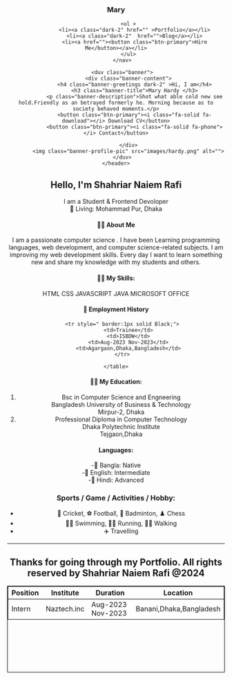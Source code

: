 <header class="header secondary-bg">
        <nav>
            <h3 class="nav-title" >Ma<span class="text-primary">r</span>y</h3>

            <ul >
                <li><a class="dark-2" href="" >Portfolio</a></li>
                <li><a class="dark-2"  href="">Blog</a></li>
                <li><a href=""><button class="btn-primary">Hire Me</button></a></li>
            </ul>
        </nav>

        <duv class="banner">
            <div class="banner-content">
                <h4 class="banner-greetings dark-2" >Hi, I am</h4>
                <h3 class="banner-title">Mary Hardy </h3>
                <p class="banner-description">Shot what able cold new see hold.Friendly as an betrayed formerly he. Morning because as to society behaved moments.</p>
                <button class="btn-primary"><i class="fa-solid fa-download"></i> Download CV</button>
                <button class="btn-primary"><i class="fa-solid fa-phone"></i> Contact</button>

            </div>
            <img class="banner-profile-pic" src="images/hardy.png" alt="">
        </duv>
    </header>
# Hello, I'm Shahriar Naiem Rafi
I am a Student & Frontend Devoloper <br/>
🏡 Living: Mohammad Pur, Dhaka<br/>

####  👨‍🏫 About Me
I am a passionate computer science . I have been Learning programming languages, web development, and computer science-related subjects. I am improving my web development skills. Every day I want to learn something new and share my knowledge with my students and others. 

#### 👨‍💻 My Skills:
 HTML CSS JAVASCRIPT JAVA MICROSOFT OFFICE

 #### 💼   Employment History

  <table style="border:1px solid Black; text-align: justify; border-collapse: collapse;  height: 200px;">
        <tr style="text-align: center; border:1px solid Black;">
            <th>Position</th>
            <th>Institute</th>
            <th>Duration</th>
            <th>Location</th>
        </tr>
        <tr style=" border:1px solid Black;">
            <td>Intern</td>
            <td>Naztech.inc</td>
            <td>Aug-2023 Nov-2023</td>
            <td>Banani,Dhaka,Bangladesh</td>
        </tr>
        

        <tr style=" border:1px solid Black;">
            <td>Trainee</td>
            <td>ISBDW</td>
            <td>Aug-2023 Nov-2023</td>
            <td>Agargaon,Dhaka,Bangladesh</td>
        </tr>

    </table>
 
 #### 👨‍🎓 My Education:
 1. Bsc in Computer Science and Engneering    
    Bangladesh University of Business & Technology    
    Mirpur-2, Dhaka
2. Professional Diploma in Computer Technology                  
    Dhaka Polytechnic Institute             
    Tejgaon,Dhaka

####  Languages:
-🏁 Bangla: Native      
-🏁 English: Intermediate        
-🏁 Hindi: Advanced
### Sports / Game / Activities / Hobby:


- 🏏 Cricket, ⚽ Football, 🏸 Badminton, ♟️ Chess
-    🏊‍♂️ Swimming, 🏃‍♂️ Running, 🚶‍♂️ Walking
-   ✈️ Travelling                       

---
Thanks for going through my Portfolio. All rights reserved by Shahriar Naiem Rafi @2024
---
    
